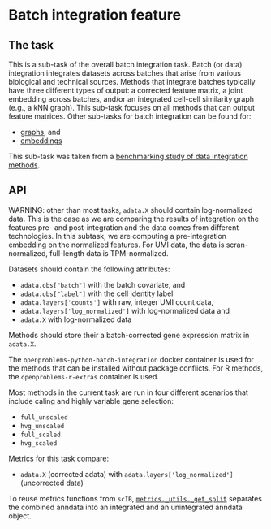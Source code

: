 <!--- TODO: add links --->

# Batch integration feature

## The task

This is a sub-task of the overall batch integration task. Batch (or data) integration
integrates datasets across batches that arise from various biological and technical
sources. Methods that integrate batches typically have three different types of output:
a corrected feature matrix, a joint embedding across batches, and/or an integrated
cell-cell similarity graph (e.g., a kNN graph). This sub-task focuses on all methods
that can output feature matrices. Other sub-tasks for batch integration can be found
for:

* [graphs](../batch_integration_graph/), and
* [embeddings](../batch_integration_embed/)

This sub-task was taken from a [benchmarking study of data integration
methods](https://openproblems.bio/bibliography#luecken2022benchmarking).

## API

WARNING: other than most tasks, `adata.X` should contain log-normalized data.
   This is the case as we are comparing the results of integration on the
   features pre- and post-integration and the data comes from different technologies.
   In this subtask, we are computing a pre-integration embedding on the normalized
   features.
   For UMI data, the data is scran-normalized, full-length data is TPM-normalized.

Datasets should contain the following attributes:

* `adata.obs["batch"]` with the batch covariate, and
* `adata.obs["label"]` with the cell identity label
* `adata.layers['counts']` with raw, integer UMI count data,
* `adata.layers['log_normalized']` with log-normalized data and
* `adata.X` with log-normalized data

Methods should store their a batch-corrected gene expression matrix in `adata.X`.

The `openproblems-python-batch-integration` docker container is used for the methods
that
can be installed without package conflicts. For R methods, the `openproblems-r-extras`
container is used.

Most methods in the current task are run in four different scenarios that include
caling
and highly variable gene selection:

* `full_unscaled`
* `hvg_unscaled`
* `full_scaled`
* `hvg_scaled`

Metrics for this task compare:

* `adata.X` (corrected adata) with `adata.layers['log_normalized']` (uncorrected data)

To reuse metrics functions from `scIB`, [`metrics._utils._get_split`](metrics/_utils.py)
separates the combined anndata into an integrated and an unintegrated anndata object.
